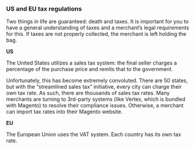 ### US and EU tax regulations

Two things in life are guaranteed: death and taxes. It is important for you to have a general understanding of taxes and a merchant’s legal requirements for this. If taxes are not properly collected, the merchant is left holding the bag.

**US**

The United States utilizes a sales tax system: the final seller charges a percentage of the purchase price and remits that to the government.

Unfortunately, this has become extremely convoluted. There are 50 states, but with the “streamlined sales tax” initiative, every city can charge their own tax rate. As such, there are thousands of sales tax rates. Many merchants are turning to 3rd-party systems (like Vertex, which is bundled with Magento) to resolve their compliance issues. Otherwise, a merchant can import tax rates into their Magento website.

**EU**

The European Union uses the VAT system. Each country has its own tax rate.
